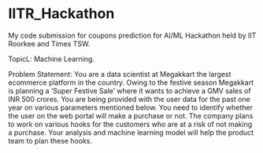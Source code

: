 # IITR_Hackathon
My code submission for coupons prediction for AI/ML Hackathon held by IIT Roorkee and Times TSW.


TopicL: Machine Learning.

Problem Statement: You are a data scientist at Megakkart the largest ecommerce platform in the country. Owing to the
festive season Megakkart is planning a ‘Super Festive Sale’ where it wants to achieve a GMV sales
of INR 500 crores. You are being provided with the user data for the past one year on various
parameters mentioned below. You need to identify whether the user on the web portal will make a
purchase or not. The company plans to work on various hooks for the customers who are at a risk of
not making a purchase. Your analysis and machine learning model will help the product team to plan
these hooks.
